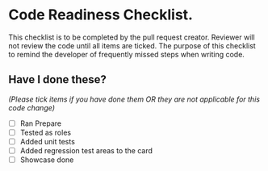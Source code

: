 # Code Readiness Checklist. 

This checklist is to be completed by the pull request creator.
Reviewer will not review the code until all items are ticked.
The purpose of this checklist to remind the developer of frequently missed steps when writing code. 

## Have I done these? 
*(Please tick items if you have done them OR they are not applicable for this code change)*
- [ ] Ran Prepare
- [ ] Tested as roles
- [ ] Added unit tests
- [ ] Added regression test areas to the card
- [ ] Showcase done
